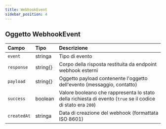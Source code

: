 ```yaml
---
title: WebhookEvent
sidebar_position: 4
---
```


## Oggetto WebhookEvent

| Campo       | Tipo     | Descrizione                                                                                                 |
| :---------- | :------- | :---------------------------------------------------------------------------------------------------------- |
| `event`     | stringa  | Tipo di evento                                                                                              |
| `response`  | string{} | Corpo della risposta restituita da endpoint webhook esterni                                                 |
| `payload`   | string{} | Oggetto payload contenente l'oggetto dell'evento (messaggio, contatto)                                      |
| `success`   | boolean  | Valore booleano che rappresenta lo stato della richiesta di evento (`true` se il codice di stato era `200`) |
| `createdAt` | stringa  | Data di creazione del webhook (formattata ISO 8601)                                                         |
